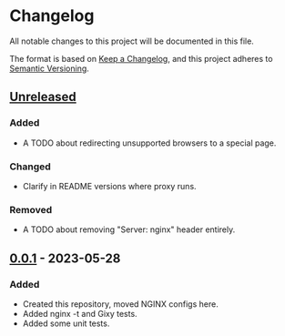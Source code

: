 # Changelog
All notable changes to this project will be documented in this file.

The format is based on [Keep a Changelog](https://keepachangelog.com/en/1.0.0/),
and this project adheres to [Semantic Versioning](https://semver.org/spec/v2.0.0.html).

## [Unreleased]

### Added
- A TODO about redirecting unsupported browsers to a special page.

### Changed
- Clarify in README versions where proxy runs.

### Removed
- A TODO about removing "Server: nginx" header entirely.

## [0.0.1] - 2023-05-28

### Added
- Created this repository, moved NGINX configs here.
- Added nginx -t and Gixy tests.
- Added some unit tests.

[Unreleased]: https://github.com/warriors-life/warriors-life-nginx-proxy/compare/v0.0.1...HEAD
[0.0.1]: https://github.com/warriors-life/warriors-life-nginx-proxy/releases/tag/v0.0.1
